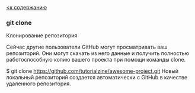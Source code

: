 
[<к содержанию](./1_soderzhanie.md)


### git clone 

Клонирование репозитория

Сейчас другие пользователи GitHub могут просматривать ваш репозиторий. Они могут скачать из него данные и получить полностью работоспособную копию вашего проекта при помощи команды clone.

$ git clone https://github.com/tutorialzine/awesome-project.git
Новый локальный репозиторий создается автоматически с GitHub в качестве удаленного репозитория.

